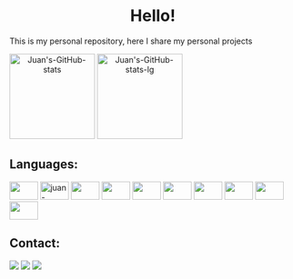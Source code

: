 <h1 style="text-align: center; font-weight: bold">Hello!</h1>

<p>This is my personal repository, here I share my personal projects</p>

<!-- Vizualização de dados e linguagens utilizadas no GitHub -->
<div style="text-align: center; display: inline">
  <picture>
    <source media="(prefers-color-scheme: dark)" srcset="https://github-readme-stats.vercel.app/api?username=Jixatos&show_icons=true&theme=dark&include_all_commits=true&count_private=true">
    <source media="(prefers-color-scheme: ligh)" srcset="https://github-readme-stats.vercel.app/api?username=Jixatos&show_icons=true&theme=swift&include_all_commits=true&count_private=true">
    <img alt="Juan's-GitHub-stats" height="150em" src="https://github-readme-stats.vercel.app/api?username=Jixatos&show_icons=true&theme=dark&include_all_commits=true&count_private=true">
  </picture>
  <picture>
    <source media="(prefers-color-scheme: dark)" srcset="https://github-readme-stats.vercel.app/api/top-langs/?username=Jixatos&layout=compact&langs_count=7&theme=dark">
    <source media="(prefers-color-scheme: ligh)" srcset="https://github-readme-stats.vercel.app/api/top-langs/?username=Jixatos&layout=compact&langs_count=7&theme=swift">
    <img alt="Juan's-GitHub-stats-lg" height="150em" src="https://github-readme-stats.vercel.app/api/top-langs/?username=Jixatos&layout=compact&langs_count=7&theme=dark">
  </picture>
</div>

<h2 style="font-weight: bold">Languages:</h2>
<div style="display: inline">
  <img alt="" height="32" width="50" src="https://cdn.simpleicons.org/git/black/white">
  <img alt="juan-python" height="32" width="50" src="https://cdn.simpleicons.org/python/black/white"/>
  <img alt="" height="32" width="50" src="https://cdn.simpleicons.org/pandas/black/white">
  <img alt="" height="32" width="50" src="https://cdn.simpleicons.org/oracle/black/white">
  <img alt="" height="32" width="50" src="https://cdn.simpleicons.org/html5/black/white">
  <img alt="" height="32" width="50" src="https://cdn.simpleicons.org/css3/black/white">
  <img alt="" height="32" width="50" src="https://cdn.simpleicons.org/javascript/black/white">
  <img alt="" height="32" width="50" src="https://cdn.simpleicons.org/react/black/white">
  <img alt="" height="32" width="50" src="https://cdn.simpleicons.org/next.js/black/white">
  <img alt="" height="32" width="50" src="https://cdn.simpleicons.org/tailwindcss/black/white">
</div>

<h2 style="font-weight: bold">Contact:</h2>
<div style="display: inline">
  <img href="mailto:j1108gody@outlook.com" src="https://img.shields.io/badge/Outlook-0078D4?style=for-the-badge&logo=microsoft-outlook&logoColor=white">
  <img href="https://www.linkedin.com/in/juan-godoy-316240261/" src="https://img.shields.io/badge/LinkedIn-0077B5?style=for-the-badge&logo=linkedin&logoColor=white">
  <img href="https://api.whatsapp.com/send?phone=5511976389402&text=Ol%C3%A1%2C%20vim%20pelo%20seu%20GitHub." src="https://img.shields.io/badge/WhatsApp-25D366?style=for-the-badge&logo=whatsapp&logoColor=white">
</div>
